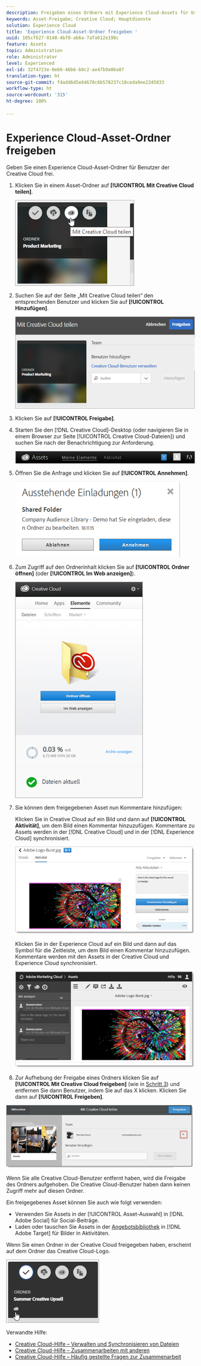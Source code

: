 ```yaml
---
description: Freigeben eines Ordners mit Experience Cloud-Assets für User von Creative Cloud.
keywords: Asset-Freigabe; Creative Cloud; Hauptdienste
solution: Experience Cloud
title: 'Experience Cloud-Asset-Ordner freigeben '
uuid: 105cf627-0148-4bf8-ab6a-7afa612e198c
feature: Assets
topic: Administration
role: Administrator
level: Experienced
exl-id: 32f4723e-0e66-46b6-b0c2-ae47b9a06a87
translation-type: ht
source-git-commit: f4add6d5e64678c6b578237c18ceda9ee2245033
workflow-type: ht
source-wordcount: '315'
ht-degree: 100%

---
```


# Experience Cloud-Asset-Ordner freigeben

Geben Sie einen Experience Cloud-Asset-Ordner für Benutzer der Creative Cloud frei.

1. Klicken Sie in einem Asset-Ordner auf **[!UICONTROL Mit Creative Cloud teilen]**.

   ![Schritt Ergebnis](assets/asset-share-cc.png)
1. Suchen Sie auf der Seite „Mit Creative Cloud teilen“ den entsprechenden Benutzer und klicken Sie auf **[!UICONTROL Hinzufügen]**.

   ![](assets/asset-share-cc-page.png)

1. Klicken Sie auf **[!UICONTROL Freigabe]**.
1. Starten Sie den [!DNL Creative Cloud]-Desktop (oder navigieren Sie in einem Browser zur Seite [!UICONTROL Creative Cloud-Dateien]) und suchen Sie nach der Benachrichtigung zur Anforderung.

   ![](assets/cc_share_request.png)
1. Öffnen Sie die Anfrage und klicken Sie auf **[!UICONTROL Annehmen]**.

   ![Schritt Ergebnis](assets/cc_share_accept.png)
1. Zum Zugriff auf den Ordnerinhalt klicken Sie auf **[!UICONTROL Ordner öffnen]** (oder **[!UICONTROL Im Web anzeigen]**).

   ![Schritt Ergebnis](assets/creative_cloud_open_folder.png)
1. Sie können dem freigegebenen Asset nun Kommentare hinzufügen:

   Klicken Sie in Creative Cloud auf ein Bild und dann auf **[!UICONTROL Aktivität]**, um dem Bild einen Kommentar hinzuzufügen. Kommentare zu Assets werden in der [!DNL Creative Cloud] und in der [!DNL Experience Cloud] synchronisiert.

   ![](assets/asset_comment_cc.png)

   Klicken Sie in der Experience Cloud auf ein Bild und dann auf das Symbol für die Zeitleiste, um dem Bild einen Kommentar hinzuzufügen. Kommentare werden mit den Assets in der Creative Cloud und Experience Cloud synchronisiert.

   ![](assets/asset_comment_mac.png)

1. Zur Aufhebung der Freigabe eines Ordners klicken Sie auf **[!UICONTROL Mit Creative Cloud freigeben]** (wie in [Schritt 3](../experience-cloud-assets/t-share-creative-cloud.md#step_BA17CFA185284641A9B878BA29551996)) und entfernen Sie dann Benutzer, indem Sie auf das X klicken. Klicken Sie dann auf **[!UICONTROL Freigeben]**.

![](assets/asset_remove_user.png)

Wenn Sie alle Creative Cloud-Benutzer entfernt haben, wird die Freigabe des Ordners aufgehoben. Die Creative Cloud-Benutzer haben dann keinen Zugriff mehr auf diesen Ordner.

Ein freigegebenes Asset können Sie auch wie folgt verwenden:

* Verwenden Sie Assets in der [!UICONTROL Asset-Auswahl] in [!DNL Adobe Social] für Social-Beiträge.
* Laden oder tauschen Sie Assets in der [Angebotsbibliothek](https://docs.adobe.com/help/de-DE/target/using/experiences/offers/manage-content.html) in [!DNL Adobe Target] für Bilder in Aktivitäten.

Wenn Sie einen Ordner in der Creative Cloud freigegeben haben, erscheint auf dem Ordner das Creative Cloud-Logo.

![](assets/asset-cc-logo.png)

Verwandte Hilfe:

* [Creative Cloud-Hilfe – Verwalten und Synchronisieren von Dateien](https://helpx.adobe.com/de/creative-cloud/help/sync-files.html)
* [Creative Cloud-Hilfe – Zusammenarbeiten mit anderen](https://helpx.adobe.com/de/creative-cloud/help/collaboration.html)
* [Creative Cloud-Hilfe – Häufig gestellte Fragen zur Zusammenarbeit](https://helpx.adobe.com/de/creative-cloud/help/collaboration-faq.html)
